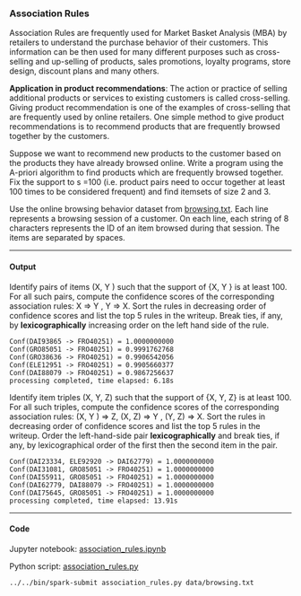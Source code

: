 ### Association Rules
Association Rules are frequently used for Market Basket Analysis (MBA) by retailers to understand the purchase behavior of their customers. This information can be then used for many different purposes such as cross-selling and up-selling of products, sales promotions, loyalty programs, store design, discount plans and many others.

**Application in product recommendations**: The action or practice of selling additional products or services to existing customers is called cross-selling. Giving product recommendation is one of the examples of cross-selling that are frequently used by online retailers. One simple method to give product recommendations is to recommend products that are frequently browsed together by the customers.

Suppose we want to recommend new products to the customer based on the products they have already browsed online. Write a program using the A-priori algorithm to find products which are frequently browsed together. Fix the support to s =100 (i.e. product pairs need to occur together at least 100 times to be considered frequent) and find itemsets of size 2 and 3.

Use the online browsing behavior dataset from [browsing.txt](data/browsing.txt). Each line represents a browsing session of a customer. On each line, each string of 8 characters represents the ID of an item browsed during that session. The items are separated by spaces.

___
#### Output
Identify pairs of items (X, Y ) such that the support of {X, Y } is at least 100. For all such pairs, compute the confidence scores of the corresponding association rules: X ⇒ Y , Y ⇒ X. Sort the rules in decreasing order of confidence scores and list the top 5 rules in the writeup. Break ties, if any, by **lexicographically** increasing order on the left hand side of the rule.

```
Conf(DAI93865 -> FRO40251) = 1.0000000000
Conf(GRO85051 -> FRO40251) = 0.9991762768
Conf(GRO38636 -> FRO40251) = 0.9906542056
Conf(ELE12951 -> FRO40251) = 0.9905660377
Conf(DAI88079 -> FRO40251) = 0.9867256637
processing completed, time elapsed: 6.18s
```

Identify item triples (X, Y, Z) such that the support of {X, Y, Z} is at least 100. For all such triples, compute the confidence scores of the corresponding association rules: (X, Y ) ⇒ Z, (X, Z) ⇒ Y , (Y, Z) ⇒ X. Sort the rules in decreasing order of confidence scores and list the top 5 rules in the writeup. Order the left-hand-side pair **lexicographically** and break ties, if any, by lexicographical order of the first then the second item in the pair.

```
Conf(DAI23334, ELE92920 -> DAI62779) = 1.0000000000
Conf(DAI31081, GRO85051 -> FRO40251) = 1.0000000000
Conf(DAI55911, GRO85051 -> FRO40251) = 1.0000000000
Conf(DAI62779, DAI88079 -> FRO40251) = 1.0000000000
Conf(DAI75645, GRO85051 -> FRO40251) = 1.0000000000
processing completed, time elapsed: 13.91s
```

___
#### Code
Jupyter notebook: [association_rules.ipynb](association_rules.ipynb)

Python script: [association_rules.py](association_rules.py)
```bash
../../bin/spark-submit association_rules.py data/browsing.txt
```
